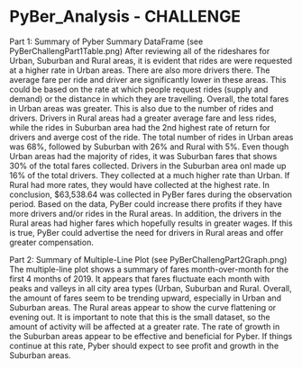# PyBer_Analysis - CHALLENGE
Part 1: Summary of Pyber Summary DataFrame (see PyBerChallengPart1Table.png)
After reviewing all of the rideshares for Urban, Suburban and Rural areas, it is evident that rides are were requested at a higher rate in Urban areas. There are also more drivers there. The average fare per ride and driver are significantly lower in these areas. This could be based on the rate at which people request rides (supply and demand) or the distance in which they are travelling. Overall, the total fares in Urban areas was greater. This is also due to the number of rides and drivers. 
Drivers in Rural areas had a greater average fare and less rides, while the rides in Suburban area had the 2nd highest rate of return for drivers and averge cost of the ride. 
The total number of rides in Urban areas was 68%, followed by Suburban with 26% and Rural with 5%. Even though Urban areas had the majority of rides, it was Suburban fares that shows 30% of the total fares collected. Drivers in the Suburban area onl made up 16% of the total drivers. They collected at a much higher rate than Urban. If Rural had more rates, they would have collected at the highest rate. 
In conclusion, $63,538.64 was collected in PyBer fares during the observation period. Based on the data, PyBer could increase there profits if they have more drivers and/or rides in the Rural areas. In addition, the drivers in the Rural areas had higher fares which hopefully results in greater wages. If this is true, PyBer could advertise the need for drivers in Rural areas and offer greater compensation.

Part 2: Summary of Multiple-Line Plot (see PyBerChallengPart2Graph.png)
The multiple-line plot shows a summary of fares month-over-month for the first 4 months of 2019. It appears that fares fluctuate each month with peaks and valleys in all city area types (Urban, Suburban and Rural. Overall, the amount of fares seem to be trending upward, especially in Urban and Suburban areas. The Rural areas appear to show the curve flattening or evening out. It is important to note that this is the small dataset, so the amount of activity will be affected at a greater rate. The rate of growth in the Suburban areas appear to be effective and beneficial for Pyber. If things continue at this rate, Pyber should expect to see profit and growth in the Suburban areas. 
